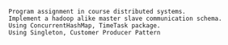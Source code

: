 ```Program assignment in course distributed systems.Implement a hadoop alike master slave communication schema.Using ConcurrentHashMap, TimeTask package.Using Singleton, Customer Producer Pattern```
